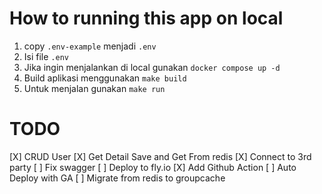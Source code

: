 # How to running this app on local
1. copy `.env-example` menjadi `.env`
2. Isi file `.env`
3. Jika ingin menjalankan di local gunakan `docker compose up -d`
4. Build aplikasi menggunakan `make build`
5. Untuk menjalan gunakan `make run`

# TODO
[X] CRUD User
[X] Get Detail Save and Get From redis
[X] Connect to 3rd party
[ ] Fix swagger
[ ] Deploy to fly.io
[X] Add Github Action
[ ] Auto Deploy with GA
[ ] Migrate from redis to groupcache
